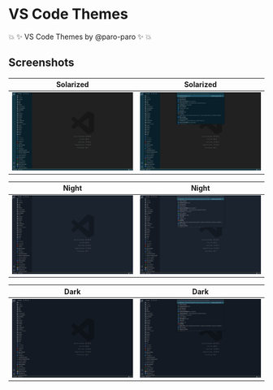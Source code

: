 # VS Code Themes

:collision: :sparkles: VS Code Themes by @paro-paro :sparkles: :collision:

## Screenshots

| Solarized | Solarized |
|:-------------:|:-------------:|
| ![Solarized Theme 1](/screenshots/solarized-1.png) | ![Solarized Theme 2](/screenshots/solarized-2.png) |5

| Night | Night |
|:-------------:|:-------------:|
| ![Night Theme 1](/screenshots/night-1.png) | ![Night Theme 2](/screenshots/night-2.png) |

| Dark | Dark |
|:-------------:|:-------------:|
| ![Dark Theme 1](/screenshots/dark-1.png) | ![Dark Theme 2](/screenshots/dark-2.png) |
